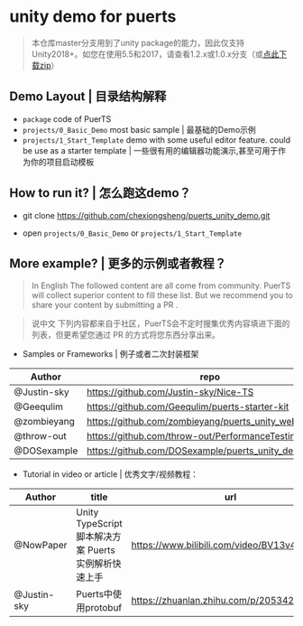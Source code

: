 # unity demo for puerts
> 本仓库master分支用到了unity package的能力，因此仅支持Unity2018+。如您在使用5.5和2017，请查看1.2.x或1.0.x分支（或[点此下载zip](https://github.com/chexiongsheng/puerts_unity_demo/archive/refs/heads/1.2.x.zip)）

## Demo Layout | 目录结构解释

* `package` code of PuerTS
* `projects/0_Basic_Demo` most basic sample | 最基础的Demo示例
* `projects/1_Start_Template` demo with some useful editor feature. could be use as a starter template | 一些很有用的编辑器功能演示,甚至可用于作为你的项目启动模板

## How to run it? | 怎么跑这demo？

* git clone https://github.com/chexiongsheng/puerts_unity_demo.git 

* open `projects/0_Basic_Demo` or `projects/1_Start_Template`

## More example? | 更多的示例或者教程？

> In English
The followed content are all come from community. PuerTS will collect superior content to fill these list. But we recommend you to share your content by submitting a  PR .

> 说中文
下列内容都来自于社区，PuerTS会不定时搜集优秀内容填进下面的列表，但更希望您通过 PR 的方式将您东西分享出来。

* Samples or Frameworks | 例子或者二次封装框架

| Author | repo | type | star |
| --- | --- | --- | --- |
| @Justin-sky | https://github.com/Justin-sky/Nice-TS | Framework | 250+ |
| @Geequlim | https://github.com/Geequlim/puerts-starter-kit | Framework | 80+ |
| @zombieyang | https://github.com/zombieyang/puerts_unity_webgl_demo | Samples | 30+ |
| @throw-out | https://github.com/throw-out/PerformanceTesting | Samples | |
| @DOSexample | https://github.com/DOSexample/puerts_unity_demo | Samples | |


* Tutorial in video or article | 优秀文字/视频教程：

| Author | title | url |
| --- | --- | --- |
| @NowPaper | Unity TypeScript 脚本解决方案 Puerts 实例解析快速上手 | https://www.bilibili.com/video/BV13v411g7sV |
| @Justin-sky | Puerts中使用protobuf | https://zhuanlan.zhihu.com/p/205342984 |
